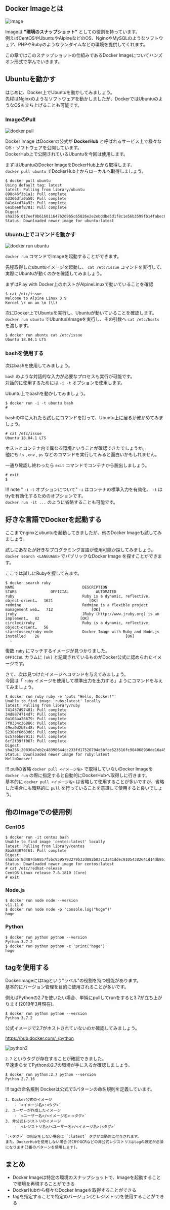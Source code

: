 ## Docker Imageとは
![image](imgs/image.png)

Imageは **"環境のスナップショット"** としての役割を持っています。  
例えばCentOSやUbuntuやAlpineなどのOS、NginxやMySQLのようなソフトウェア、PHPやRubyのようなランタイムなどの環境を提供してくれます。

この章ではこのスナップショットの仕組みであるDocker Imageについてハンズオン形式で学んでいきます。

## Ubuntuを動かす
はじめに、Docker上でUbuntuを動かしてみましょう。  
先程はNginxのようなソフトウェアを動かしましたが、DockerではUbuntuのようなOSも立ち上げることも可能です。

### ImageのPull
![docker pull](imgs/docker-pull.png)

Docker Image はDockerの公式が **DockerHub** と呼ばれるサービス上で様々なOS・ソフトウェアを公開しています。  
DockerHub上で公開されているUbuntuを今回は使用します。

まずはUbuntuのDocker ImageをDockerHub上から取得します。  
`docker pull ubuntu` でDockerHub上からローカルへ取得しましょう。

```console
$ docker pull ubuntu
Using default tag: latest
latest: Pulling from library/ubuntu
898c46f3b1a1: Pull complete
63366dfa0a50: Pull complete
041d4cd74a92: Pull complete
6e1bee0f8701: Pull complete
Digest: sha256:017eef0b616011647b269b5c65826e2e2ebddbe5d1f8c1e56b3599fb14fabec8
Status: Downloaded newer image for ubuntu:latest
```

### Ubuntu上でコマンドを動かす
![docker run ubuntu](imgs/docker-run-ubuntu.png)

`docker run` コマンドでImageを起動することができます。

先程取得したubuntuイメージを起動し、 `cat /etc/issue` コマンドを実行して、実際にUbuntuが動くのかを確認してみましょう。

まずはPlay with Docker上のホストがAlpineLinuxで動いていることを確認
```
$ cat /etc/issue
Welcome to Alpine Linux 3.9
Kernel \r on an \m (\l)
```

次にDocker上でUbuntuを実行し、Ubuntuが動いていることを確認します。  
`docker run ubuntu` でUbuntuのImageを実行し、その引数へ `cat /etc/hosts` を渡します。
```
$ docker run ubuntu cat /etc/issue
Ubuntu 18.04.1 LTS
```

### bashを使用する
次はbashを使用してみましょう。

`bash` のような対話的な入力が必要なプロセスも実行が可能です。  
対話的に使用するためには `-i -t` オプションを使用します。

Ubuntu上でbashを動かしてみましょう。

```
$ docker run -i -t ubuntu bash
# 
```

bashの中に入れたら試しにコマンドを打って、Ubuntu上に居るか確かめてみましょう。

```
# cat /etc/issue
Ubuntu 18.04.1 LTS
```

ホストとコンテナ内で異なる環境ということが確認できたでしょうか。  
他にも `ls` , `env` , `ps` などのコマンドを実行してみると面白いかもしれません。

一通り確認し終わったら `exit` コマンドでコンテナから脱出しましょう。

```
# exit
$
```

!!! note " `-i` `-t` オプションについて"
    `-i` はコンテナの標準入力を有効化、 `-t` はttyを有効化するためのオプションです。  
    `docker run -it ...` のように省略することも可能です。

## 好きな言語でDockerを起動する
ここまでnginxとubuntuを起動してきましたが、他のDocker Imageも試してみましょう。  

試しにあなたが好きなプログラミング言語が使用可能か探してみましょう。  
`docker search <LANGUAGE>` でパブリックなDocker Image を探すことができます。

ここでは試しにRubyを探してみます。
```console
$ docker search ruby
NAME                              DESCRIPTION                                     STARS               OFFICIAL            AUTOMATED
ruby                              Ruby is a dynamic, reflective, object-orient…   1621                [OK]
redmine                           Redmine is a flexible project management web…   712                 [OK]
jruby                             JRuby (http://www.jruby.org) is an implement…   82                  [OK]
circleci/ruby                     Ruby is a dynamic, reflective, object-orient…   56
starefossen/ruby-node             Docker Image with Ruby and Node.js installed    26                                      [OK]
  :
```

復数 `ruby` にマッチするイメージが見つかりました。  
`OFFICIAL` カラムに `[ok]` と記載されているものがDocker公式に認められたイメージです。  

さて、次は見つけたイメージへコマンドを与えてみましょう。  
今回は「 `ruby` イメージを使用して標準出力を出力する」ようにコマンドを与えてみましょう。

```
$ docker run ruby ruby -e 'puts "Hello, Docker!"'
Unable to find image 'ruby:latest' locally
latest: Pulling from library/ruby
741437d97401: Pull complete
34d8874714d7: Pull complete
0a108aa26679: Pull complete
7f0334c36886: Pull complete
49ea0d2b5c48: Pull complete
5238ef6d63d6: Pull complete
6c57ebbe7911: Pull complete
6cf2f39ff067: Pull complete
Digest: sha256:20830a7eb2c48390644cc233fd17520794e5bfce523516fc904068930de16a45
Status: Downloaded newer image for ruby:latest
HelloDocker!
```

!!! pullの省略
    `docker pull <イメージ名>` で取得していないDocker Imageを `docker run` の際に指定すると自動的にDockerHubへ取得しに行きます。  
    基本的に `docker pull <イメージ名>` は省略して使用することが多いですが、省略した場合にも暗黙的に `pull` を行っていることを意識して使用すると良いでしょう。

## 他のImageでの使用例
### CentOS
```console
$ docker run -it centos bash
Unable to find image 'centos:latest' locally
latest: Pulling from library/centos
8ba884070f61: Pull complete
Digest: sha256:8d487d68857f5bc9595793279b33d082b03713341ddec91054382641d14db861
Status: Downloaded newer image for centos:latest
# cat /etc/redhat-release
CentOS Linux release 7.6.1810 (Core)
# exit
```

### Node.js
```console
$ docker run node node --version
v11.11.0
$ docker run node node -p 'console.log("hoge")'
hoge
```

### Python
```console
$ docker run python python --version
Python 3.7.2
$ docker run python python -c 'print("hoge")'
hoge
```

## tagを使用する
DockerImageにはtagという"ラベル"の役割を持つ機能があります。  
基本的にバージョン管理を目的に使用されることが多いです。

例えばPythonの2.7を使いたい場合、単純にpullしてrunをすると3.7が立ち上がります(2019年3月現在)。  

```console
$ docker run python python --version
Python 3.7.2
```

公式イメージで2.7がホストされていないのか確認してみましょう。  

https://hub.docker.com/_/python

![python2](imgs/python2.png)

`2.7` というタグが存在することが確認できました。  
早速走らせてPythonの2.7の環境が手に入るか確認しましょう。

```console
$ docker run python:2.7 python --version
Python 2.7.16
```

!!! tagの命名規則
    Dockerは公式で3パターンの命名規則を定義しています。  
    
    1. Docker公式のイメージ
        - `<イメージ名>:<タグ>`
    2. ユーザーが作成したイメージ
        - `<ユーザー名>/<イメージ名>:<タグ>`
    3. 非公式レジストリのイメージ
        - `<レジストリ名>/<ユーザー名>/<イメージ名>:<タグ>`
    
    `:<タグ>` の指定をしない場合は `:latest` タグが自動的に付与されます。  
    また、DockerHubを使用しない場合(ECRやGCRなどの非公式レジストリ)はtagの設定が必須になります(3番のパターンを使用します)。

## まとめ
- Docker Imageは特定の環境のスナップショットで、Imageを起動することで環境を再現することができる
- DockerHubから様々なDocker Imageを取得することができる
- tagを指定することで特定のバージョン(とレジストリ)を使用することができる
